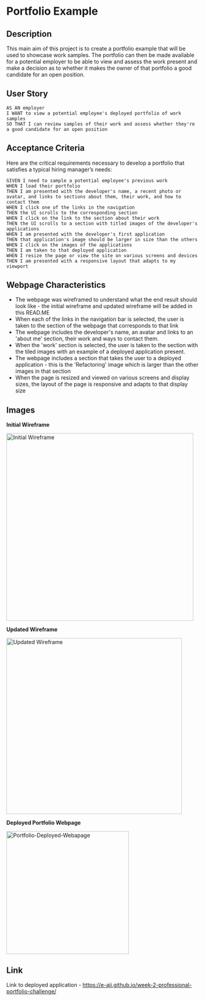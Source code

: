 # Portfolio Example


## Description

This main aim of this project is to create a portfolio example that will be used to showcase work samples. The portfolio can then be made available for a potential employer to be able to view and assess the work present and make a decision as to whether it makes the owner of that portfolio a good candidate for an open position.  

## User Story

```
AS AN employer
I WANT to view a potential employee's deployed portfolio of work samples
SO THAT I can review samples of their work and assess whether they're a good candidate for an open position
```


## Acceptance Criteria

Here are the critical requirements necessary to develop a portfolio that satisfies a typical hiring manager’s needs:

```
GIVEN I need to sample a potential employee's previous work
WHEN I load their portfolio
THEN I am presented with the developer's name, a recent photo or avatar, and links to sections about them, their work, and how to contact them
WHEN I click one of the links in the navigation
THEN the UI scrolls to the corresponding section
WHEN I click on the link to the section about their work
THEN the UI scrolls to a section with titled images of the developer's applications
WHEN I am presented with the developer's first application
THEN that application's image should be larger in size than the others
WHEN I click on the images of the applications
THEN I am taken to that deployed application
WHEN I resize the page or view the site on various screens and devices
THEN I am presented with a responsive layout that adapts to my viewport
```

## Webpage Characteristics

* The webpage was wireframed to understand what the end result should look like - the initial wireframe and updated wireframe will be added in this READ.ME 
* When each of the links in the navigation bar is selected, the user is taken to the section of the webpage that corresponds to that link
* The webpage includes the developer's name, an avatar and links to an 'about me' section, their work and ways to contact them.
* When the 'work' section is selected, the user is taken to the section with the tiled images with an example of a deployed application present.  
* The webpage includes a section that takes the user to a deployed application - this is the 'Refactoring' image which is larger than the other images in that section
* When the page is resized and viewed on various screens and display sizes, the layout of the page is responsive and adapts to that display size

## Images

**Initial Wireframe** 

<img width="490" alt="Initial Wireframe" src="https://github.com/e-aji/week-2-professional-portfolio-challenge/assets/156595423/95b085ea-254e-4a21-b587-c63bb6f47910">

**Updated Wireframe** 

<img width="460" alt="Updated Wireframe" src="https://github.com/e-aji/week-2-professional-portfolio-challenge/assets/156595423/974863fd-424a-4eec-a611-d7274bd21341">

**Deployed Portfolio Webpage**

<img width="321" alt="Portfolio-Deployed-Webapage" src="https://github.com/e-aji/week-2-professional-portfolio-challenge/assets/156595423/b3a7cae8-c8bf-4859-8ad9-2ecb1f363ce8">


## Link

Link to deployed application - https://e-aji.github.io/week-2-professional-portfolio-challenge/   
